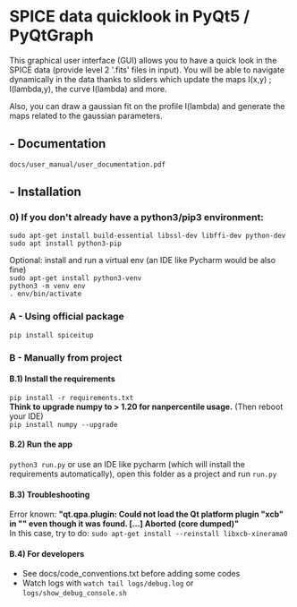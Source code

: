 # SPICE data quicklook in PyQt5 / PyQtGraph

This graphical user interface (GUI) allows you to have a quick look in the SPICE data (provide level 2 '.fits' files in input). You will be able to navigate dynamically in the data thanks to sliders which update the maps I(x,y) ; I(lambda,y), the curve I(lambda) and more.

Also, you can draw a gaussian fit on the profile I(lambda) and generate the maps related to the gaussian parameters.

## - Documentation

`docs/user_manual/user_documentation.pdf`

## - Installation

### 0) If you don't already have a python3/pip3 environment:

`sudo apt-get install build-essential libssl-dev libffi-dev python-dev`  
`sudo apt install python3-pip`  

Optional: install and run a virtual env (an IDE like Pycharm would be also fine)   
`sudo apt-get install python3-venv`  
`python3 -m venv env`  
`. env/bin/activate`  

### A - Using official package
`pip install spiceitup`

### B - Manually from project
#### B.1) Install the requirements  
`pip install -r requirements.txt`  
**Think to upgrade numpy to > 1.20 for nanpercentile usage.** (Then reboot your IDE)  
`pip install numpy --upgrade`

#### B.2) Run the app  
`python3 run.py` or use an IDE like pycharm (which will install the requirements automatically), open this folder as a project and run `run.py`

#### B.3) Troubleshooting
Error known: **"qt.qpa.plugin: Could not load the Qt platform plugin "xcb" in "" even though it was found. [...] Aborted (core dumped)"**  
In this case, try to do: `sudo apt-get install --reinstall libxcb-xinerama0`

#### B.4) For developers
- See docs/code_conventions.txt before adding some codes  
- Watch logs with `watch tail logs/debug.log` or `logs/show_debug_console.sh`  

